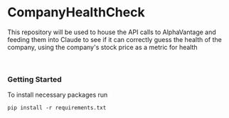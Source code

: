 # CompanyHealthCheck

This repository will be used to house the API calls to AlphaVantage and feeding them into Claude to see if it can correctly guess the health of the company, using the company's stock price as a metric for health

<br>

### Getting Started

To install necessary packages run
```
pip install -r requirements.txt
```